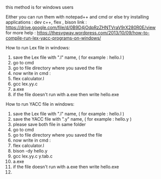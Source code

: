 this method is for windows users

Either you can run them with notepad++ and cmd
or else try installing applications : dev c++, flex , bison
link : https://drive.google.com/file/d/0B9D4jOdpRzZHNTVraV9rX280R0E/view
for more help : https://thesvgway.wordpress.com/2013/10/09/how-to-compile-run-lex-yacc-programs-on-windows/




How to run Lex file in windows:

1. save the Lex file with ".l" name, ( for example : hello.l )
2. go to cmd 
3. go to file directory where you saved the file
4. now write in cmd : 
5. flex calculator.l
6. gcc lex.yy.c
7. a.exe 
8. if the file doesn't run with a.exe then write hello.exe



How to run YACC file in windows:

1. save the Lex file with ".l" name, ( for example : hello.l )
2. save the YACC file with ".y" name, ( for example : hello.y )
3. please save both file in same folder
4. go to cmd 
5. go to file directory where you saved the file
6. now write in cmd : 
7. flex calculator.l
8. bison -dy hello.y
9. gcc lex.yy.c y.tab.c
10. a.exe 
11. if the file doesn't run with a.exe then write hello.exe
12. 
